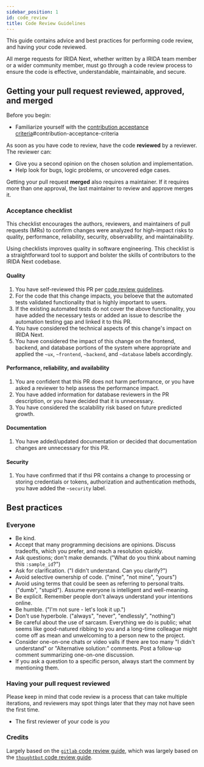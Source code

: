 ```yaml
---
sidebar_position: 1
id: code_review
title: Code Review Guidelines
---
```


This guide contains advice and best practices for performing code review, and having your code reviewed.

All merge requests for IRIDA Next, whether written by a IRIDA team member or a wider community member, must go through a code review process to ensure the code is effective, understandable, maintainable, and secure.

## Getting your pull request reviewed, approved, and merged

Before you begin:
* Familiarize yourself with the [contribution acceptance criteria](./pull_request_workflow/)#contribution-acceptance-criteria

As soon as you have code to review, have the code **reviewed** by a reviewer. The reviewer can:
* Give you a second opinion on the chosen solution and implementation.
* Help look for bugs, logic problems, or uncovered edge cases.

Getting your pull request **merged** also requires a maintainer. If it requires more than one approval, the last maintainer to review and approve merges it.

### Acceptance checklist

This checklist encourages the authors, reviewers, and maintainers of pull requests (MRs) to confirm changes were analyzed for high-impact risks to quality, performance, reliability, security, observability, and maintainability.

Using checklists improves quality in software engineering. This checklist is a straightforward tool to support and bolster the skills of contributors to the IRIDA Next codebase.

#### Quality

1. You have self-reviewed this PR per [code review guidelines](./code_review).
1. For the code that this change impacts, you beloeve that the automated tests validated functionality that is highly important to users.
1. If the existing automated tests do not cover the above functionality, you have added the necessary tests or added an issue to describe the automation testing gap and linked it to this PR.
1. You have considered the technical aspects of this change's impact on IRIDA Next.
1. You have considered the impact of this change on the frontend, backend, and database portions of the system where appropriate and applied the `~ux`, `~frontend`, `~backend`, and `~database` labels accordingly.

#### Performance, reliability, and availability

1. You are confident that this PR does not harm performance, or you have asked a reviewer to help assess the performance impact.
1. You have added information for database reviewers in the PR description, or you have decided that it is unnecessary.
1. You have considered the scalability risk based on future predicted growth.

#### Documentation

1. You have added/updated documentation or decided that documentation changes are unnecessary for this PR.

#### Security

1. You have confirmed that if thsi PR contains a change to processing or storing credentials or tokens, authorization and authentication methods, you have added the `~security` label.

## Best practices

### Everyone

* Be kind.
* Accept that many programming decisions are opinions. Discuss tradeoffs, which you prefer, and reach a resolution quickly.
* Ask questions; don't make demands. ("What do you think about naming this `:sample_id`?")
* Ask for clarification. ("I didn't understand. Can you clarify?")
* Avoid selective ownership of code. ("mine", "not mine", "yours")
* Avoid using terms that could be seen as referring to personal traits. ("dumb", "stupid"). Assume everyone is intelligent and well-meaning.
* Be explicit. Remember people don't always understand your intentions online.
* Be humble. ("I'm not sure - let's look it up.")
* Don't use hyperbole. ("always", "never", "endlessly", "nothing")
* Be careful about the use of sarcasm. Everything we do is public; what seems like good-natured ribbing to you and a long-time colleague might come off as mean and unwelcoming to a person new to the project.
* Consider one-on-one chats or video valls if there are too many "I didn't understand" or "Alternative solution:" comments. Post a follow-up comment summarizing one-on-one discussion.
* If you ask a question to a specific person, always start the comment by mentioning them.

### Having your pull request reviewed

Please keep in mind that code review is a process that can take multiple iterations, and reviewers may spot things later that they may not have seen the first time.

* The first reviewer of your code is *you*

### Credits

Largely based on the [`gitlab` code review guide](https://gitlab.com/gitlab-org/gitlab/-/blob/master/doc/development/code_review.md), which was largely based on the [`thoughtbot` code review guide](https://github.com/thoughtbot/guides/tree/master/code-review).
